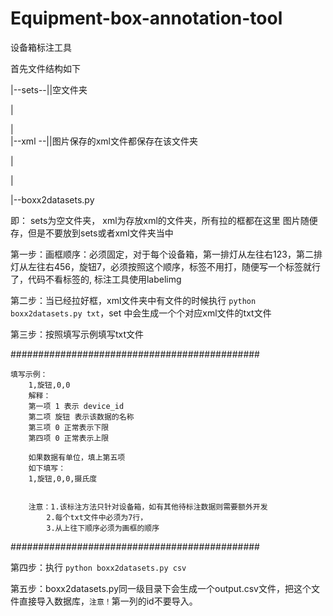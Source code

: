 # Equipment-box-annotation-tool
设备箱标注工具

首先文件结构如下

|--sets--||空文件夹

|        

|        
|--xml --||图片保存的xml文件都保存在该文件夹

|        

|

|--boxx2datasets.py

即：
sets为空文件夹，
xml为存放xml的文件夹，所有拉的框都在这里
图片随便存，但是不要放到sets或者xml文件夹当中


第一步：画框顺序：必须固定，对于每个设备箱，第一排灯从左往右123，第二排灯从左往右456，旋钮7，必须按照这个顺序，标签不用打，随便写一个标签就行了，代码不看标签的, 标注工具使用labelimg

第二步：当已经拉好框，xml文件夹中有文件的时候执行 `python boxx2datasets.py txt`，set 中会生成一个个对应xml文件的txt文件

第三步：按照填写示例填写txt文件

#############################################

    填写示例：
        1,旋钮,0,0
        解释：
        第一项 1 表示 device_id
        第二项 旋钮 表示该数据的名称
        第三项 0 正常表示下限
        第四项 0 正常表示上限

        如果数据有单位，填上第五项
        如下填写：
        1,旋钮,0,0,摄氏度


        注意：1.该标注方法只针对设备箱，如有其他待标注数据则需要额外开发
            2.每个txt文件中必须为7行，
            3.从上往下顺序必须为画框的顺序
#############################################

第四步：执行 `python boxx2datasets.py csv`

第五步：boxx2datasets.py同一级目录下会生成一个output.csv文件，把这个文件直接导入数据库，`注意！`第一列的id不要导入。
